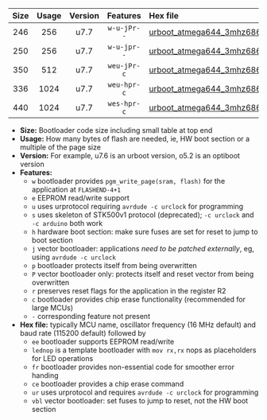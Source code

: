 |Size|Usage|Version|Features|Hex file|
|:-:|:-:|:-:|:-:|:--|
|246|256|u7.7|`w-u-jPr--`|[urboot_atmega644_3mhz6864_460800bps_lednop_ur_vbl.hex](https://raw.githubusercontent.com/stefanrueger/urboot.hex/main/mcus/atmega644/fcpu_3mhz6864/460800_bps/urboot_atmega644_3mhz6864_460800bps_lednop_ur_vbl.hex)|
|250|256|u7.7|`w-u-jpr--`|[urboot_atmega644_3mhz6864_460800bps_lednop_fr_ur_vbl.hex](https://raw.githubusercontent.com/stefanrueger/urboot.hex/main/mcus/atmega644/fcpu_3mhz6864/460800_bps/urboot_atmega644_3mhz6864_460800bps_lednop_fr_ur_vbl.hex)|
|350|512|u7.7|`weu-jPr-c`|[urboot_atmega644_3mhz6864_460800bps_ee_lednop_fr_ce_ur_vbl.hex](https://raw.githubusercontent.com/stefanrueger/urboot.hex/main/mcus/atmega644/fcpu_3mhz6864/460800_bps/urboot_atmega644_3mhz6864_460800bps_ee_lednop_fr_ce_ur_vbl.hex)|
|336|1024|u7.7|`weu-hpr-c`|[urboot_atmega644_3mhz6864_460800bps_ee_lednop_fr_ce_ur.hex](https://raw.githubusercontent.com/stefanrueger/urboot.hex/main/mcus/atmega644/fcpu_3mhz6864/460800_bps/urboot_atmega644_3mhz6864_460800bps_ee_lednop_fr_ce_ur.hex)|
|440|1024|u7.7|`wes-hpr-c`|[urboot_atmega644_3mhz6864_460800bps_ee_lednop_fr_ce.hex](https://raw.githubusercontent.com/stefanrueger/urboot.hex/main/mcus/atmega644/fcpu_3mhz6864/460800_bps/urboot_atmega644_3mhz6864_460800bps_ee_lednop_fr_ce.hex)|

- **Size:** Bootloader code size including small table at top end
- **Usage:** How many bytes of flash are needed, ie, HW boot section or a multiple of the page size
- **Version:** For example, u7.6 is an urboot version, o5.2 is an optiboot version
- **Features:**
  + `w` bootloader provides `pgm_write_page(sram, flash)` for the application at `FLASHEND-4+1`
  + `e` EEPROM read/write support
  + `u` uses urprotocol requiring `avrdude -c urclock` for programming
  + `s` uses skeleton of STK500v1 protocol (deprecated); `-c urclock` and `-c arduino` both work
  + `h` hardware boot section: make sure fuses are set for reset to jump to boot section
  + `j` vector bootloader: applications *need to be patched externally*, eg, using `avrdude -c urclock`
  + `p` bootloader protects itself from being overwritten
  + `P` vector bootloader only: protects itself and reset vector from being overwritten
  + `r` preserves reset flags for the application in the register R2
  + `c` bootloader provides chip erase functionality (recommended for large MCUs)
  + `-` corresponding feature not present
- **Hex file:** typically MCU name, oscillator frequency (16 MHz default) and baud rate (115200 default) followed by
  + `ee` bootloader supports EEPROM read/write
  + `lednop` is a template bootloader with `mov rx,rx` nops as placeholders for LED operations
  + `fr` bootloader provides non-essential code for smoother error handing
  + `ce` bootloader provides a chip erase command
  + `ur` uses urprotocol and requires `avrdude -c urclock` for programming
  + `vbl` vector bootloader: set fuses to jump to reset, not the HW boot section
